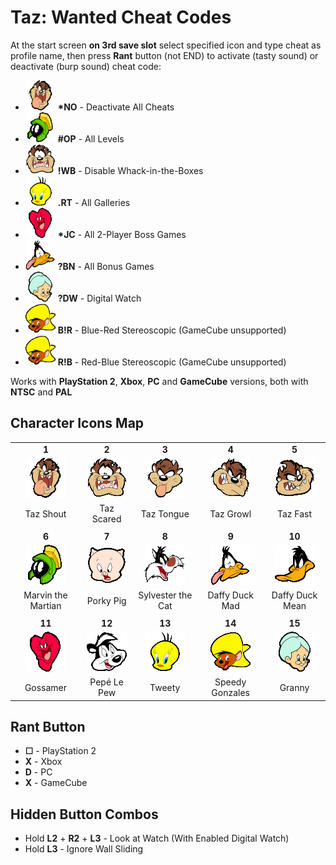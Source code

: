 # Taz: Wanted Cheat Codes
At the start screen **on 3rd save slot** select specified icon and type cheat as profile name, then press **Rant** button (not END) to activate (tasty sound) or deactivate (burp sound) cheat code:
- <img src="./Icons/tazshout.png" height="48" alt="😜"> **\*NO** - Deactivate All Cheats
- <img src="./Icons/marvin.png" height="48" alt="⚔️"> **#OP** - All Levels
- <img src="./Icons/tazscared.png" height="48" alt="😨"> **!WB** - Disable Whack-in-the-Boxes
- <img src="./Icons/tweety.png" height="48" alt="🐤"> **.RT** - All Galleries
- <img src="./Icons/gossamer.png" height="48" alt="❤️"> **\*JC** - All 2-Player Boss Games
- <img src="./Icons/daffymad.png" height="48" alt="🤪"> **?BN** - All Bonus Games
- <img src="./Icons/granny.png" height="48" alt="👵"> **?DW** - Digital Watch
- <img src="./Icons/speedy.png" height="48" alt="🐭"> **B!R** - Blue-Red Stereoscopic (GameCube unsupported)
- <img src="./Icons/speedy.png" height="48" alt="🐭"> **R!B** - Red-Blue Stereoscopic (GameCube unsupported)

Works with **PlayStation 2**, **Xbox**, **PC** and **GameCube** versions, both with **NTSC** and **PAL**

## Character Icons Map
|  |  |  |  |  |
| :-----------------------: | :------------------------: | :------------------------: | :------------------------: | :----------------------: |
| **1** | **2** | **3** | **4** | **5** |
| <img src="./Icons/tazshout.png" alt="😜"> | <img src="./Icons/tazscared.png" alt="😨"> | <img src="./Icons/taztongue.png" alt="😛"> | <img src="./Icons/tazgrowl.png" alt="😬"> | <img src="./Icons/tazfast.png" alt="😁"> | 
| Taz Shout | Taz Scared | Taz Tongue | Taz Growl | Taz Fast |
|   |   |   |   |    |
| **6** | **7** | **8** | **9** | **10** |
| <img src="./Icons/marvin.png" alt="⚔️"> | <img src="./Icons/porky.png" alt="🐷"> | <img src="./Icons/sylvest.png" alt="🐱"> | <img src="./Icons/daffymad.png" alt="🤪"> | <img src="./Icons/daffymean.png" alt="🦆"> |
| Marvin the Martian | Porky Pig | Sylvester the Cat | Daffy Duck Mad | Daffy Duck Mean |
|   |   |   |   |    |
| **11** | **12** | **13** | **14** | **15** |
| <img src="./Icons/gossamer.png" alt="️❤️"> | <img src="./Icons/pepelepew.png" alt="️🦨"> | <img src="./Icons/tweety.png" alt="️🐤"> | <img src="./Icons/speedy.png" alt="️🐭"> | <img src="./Icons/granny.png" alt="️👵"> |
| Gossamer | Pepé Le Pew | Tweety | Speedy Gonzales | Granny |

## Rant Button
- **☐** - PlayStation 2
- **X** - Xbox
- **D** - PC
- **X** - GameCube

## Hidden Button Combos
- Hold **L2** + **R2** + **L3** - Look at Watch (With Enabled Digital Watch)
- Hold **L3** - Ignore Wall Sliding
